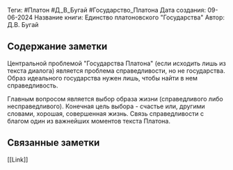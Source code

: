 Теги: #Платон #Д_В_Бугай #Государство_Платона
Дата создания: 09-06-2024
Название книги: Единство платоновского "Государства"
Автор: Д.В. Бугай
## Содержание заметки
Центральной проблемой "Государства Платона" (если исходить лишь из текста диалога) является проблема справедливости, но не государства. Образ идеального государства нужен лишь, чтобы найти в нем справедливость. 

Главным вопросом является выбор образа жизни (справедливого либо несправедливого). Конечная цель выбора - счастье или, другими словами, хорошая, совершенная жизнь. Связь справедливости с благом один из важнейших моментов текста Платона.
## Связанные заметки
[[Link]]

